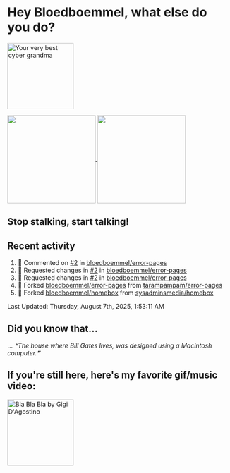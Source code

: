 # Hey Bloedboemmel, what else do you do? 
<p float="left" >
  <img alt="Your very best cyber grandma" src="https://thekenyonthrill.files.wordpress.com/2013/10/44-grandma-computer-e1381195849436.jpg" height="150px"/>
</p>

<a href="https://github.com/bloedboemmel">
  <img align="center" src="https://letstrys-bloedboemmel.vercel.app/api/?username=bloedboemmel&show_icons=true&theme=radical" height="200"/>
  
</a>

<a href="https://github.com/bloedboemmel">
  <img align="center" src="https://letstrys-bloedboemmel.vercel.app/api/top-langs/?username=bloedboemmel&theme=radical"  height="200"/>
</a>


## Stop stalking, start talking!
## Recent activity
<!--RECENT_ACTIVITY:start-->
1. 💬 Commented on [#2](https://github.com/bloedboemmel/error-pages/pull/2#discussion_r2251382013) in [bloedboemmel/error-pages](https://github.com/bloedboemmel/error-pages)
2. 🔴 Requested changes in [#2](https://github.com/bloedboemmel/error-pages/pull/2#pullrequestreview-3084039807) in [bloedboemmel/error-pages](https://github.com/bloedboemmel/error-pages)
3. 🔴 Requested changes in [#2](https://github.com/bloedboemmel/error-pages/pull/2#pullrequestreview-3084039807) in [bloedboemmel/error-pages](https://github.com/bloedboemmel/error-pages)
4. 🔱 Forked [bloedboemmel/error-pages](https://github.com/bloedboemmel/error-pages) from [tarampampam/error-pages](https://github.com/tarampampam/error-pages)
5. 🔱 Forked [bloedboemmel/homebox](https://github.com/bloedboemmel/homebox) from [sysadminsmedia/homebox](https://github.com/sysadminsmedia/homebox)
<!--RECENT_ACTIVITY:end-->

<!--RECENT_ACTIVITY:last_update-->
Last Updated: Thursday, August 7th, 2025, 1:53:11 AM
<!--RECENT_ACTIVITY:last_update_end-->


## Did you know that...
... <!--STARTS_HERE_QUOTE_README-->
<i>❝The house where Bill Gates lives, was designed using a Macintosh computer.❞</i>
<!--ENDS_HERE_QUOTE_README-->


## If you're still here, here's my favorite gif/music video:

<a href="https://www.youtube.com/watch?v=Hrph2EW9VjY">
  <img alt="Bla Bla Bla by Gigi D'Agostino" src="../img/BlaBlaBla.gif" height="150px"/>
</a>
